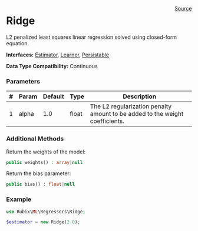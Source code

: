 <span style="float:right;"><a href="https://github.com/RubixML/RubixML/blob/master/src/Regressors/Ridge.php">Source</a></span>

# Ridge
L2 penalized least squares linear regression solved using closed-form equation.

**Interfaces:** [Estimator](../estimator.md), [Learner](../learner.md), [Persistable](../persistable.md)

**Data Type Compatibility:** Continuous

### Parameters
| # | Param | Default | Type | Description |
|---|---|---|---|---|
| 1 | alpha | 1.0 | float | The L2 regularization penalty amount to be added to the weight coefficients. |

### Additional Methods
Return the weights of the model:
```php
public weights() : array|null
```

Return the bias parameter:
```php
public bias() : float|null
```

### Example
```php
use Rubix\ML\Regressors\Ridge;

$estimator = new Ridge(2.0);
```